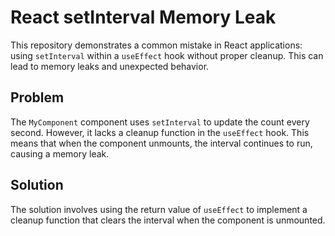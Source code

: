 # React setInterval Memory Leak
This repository demonstrates a common mistake in React applications: using `setInterval` within a `useEffect` hook without proper cleanup. This can lead to memory leaks and unexpected behavior.

## Problem
The `MyComponent` component uses `setInterval` to update the count every second. However, it lacks a cleanup function in the `useEffect` hook. This means that when the component unmounts, the interval continues to run, causing a memory leak.

## Solution
The solution involves using the return value of `useEffect` to implement a cleanup function that clears the interval when the component is unmounted.